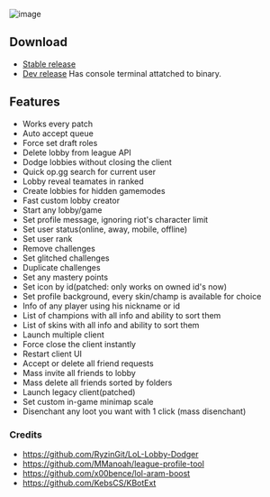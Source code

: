 ![image](https://github.com/lipeeeee/sightstone/assets/62669782/937e446e-aa68-4128-862d-10f8776c1b5b)

## Download
- [Stable release](https://github.com/lipeeeee/sightstone/releases/download/v1.0.0/sightstone.exe)
- [Dev release](https://github.com/lipeeeee/sightstone/releases/download/v1.0.0/sightstone_terminal.exe) Has console terminal attatched to binary.

## Features
* Works every patch
* Auto accept queue
* Force set draft roles
* Delete lobby from league API
* Dodge lobbies without closing the client
* Quick op.gg search for current user
* Lobby reveal teamates in ranked
* Create lobbies for hidden gamemodes
* Fast custom lobby creator
* Start any lobby/game
* Set profile message, ignoring riot's character limit
* Set user status(online, away, mobile, offline)
* Set user rank
* Remove challenges
* Set glitched challenges
* Duplicate challenges
* Set any mastery points
* Set icon by id(patched: only works on owned id's now)
* Set profile background, every skin/champ is available for choice
* Info of any player using his nickname or id
* List of champions with all info and ability to sort them
* List of skins with all info and ability to sort them
* Launch multiple client
* Force close the client instantly
* Restart client UI
* Accept or delete all friend requests
* Mass invite all friends to lobby
* Mass delete all friends sorted by folders
* Launch legacy client(patched)
* Set custom in-game minimap scale
* Disenchant any loot you want with 1 click (mass disenchant)

### Credits
- https://github.com/RyzinGit/LoL-Lobby-Dodger
- https://github.com/MManoah/league-profile-tool
- https://github.com/x00bence/lol-aram-boost
- https://github.com/KebsCS/KBotExt
